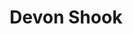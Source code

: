 ---
title: "Devon Shook"
presenter_id: devon_shook
permalink: /member_full_publications/devon_shook
layout: member_all_publications
---